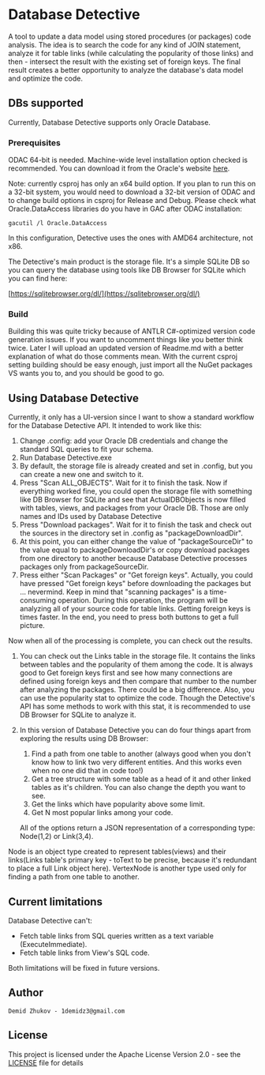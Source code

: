 # Database Detective
A tool to update a data model using stored procedures (or packages) code analysis.
The idea is to search the code for any kind of JOIN statement, analyze it for table links (while calculating the popularity of those links) and then - intersect the result with the existing set of foreign keys. The final result creates a better opportunity to analyze the database's data model and optimize the code.

## DBs supported
Currently, Database Detective supports only Oracle Database.

### Prerequisites
ODAC 64-bit is needed. Machine-wide level installation option checked is recommended.
You can download it from the Oracle's website [here](https://www.oracle.com/technetwork/database/windows/downloads/index-090165.html).

Note: currently csproj has only an x64 build option. If you plan to run this on a 32-bit system, you would need to download a 32-bit version of ODAC and to change build options in csproj for Release and Debug. Please check what Oracle.DataAccess libraries do you have in GAC after ODAC installation:

    gacutil /l Oracle.DataAccess

In this configuration, Detective uses the ones with AMD64 architecture, not x86.

The Detective's main product is the storage file. It's a simple SQLite DB so you can query the database using tools like DB Browser for SQLite which you can find here:

[https://sqlitebrowser.org/dl/](https://sqlitebrowser.org/dl/)

### Build
Building this was quite tricky because of ANTLR C#-optimized version code generation issues. If you want to uncomment things like <!--<Antlr4UseCSharpGenerator>True</Antlr4UseCSharpGenerator>--> you better think twice. Later I will upload an updated version of Readme.md with a better explanation of what do those comments mean.
With the current csproj setting building should be easy enough, just import all the NuGet packages VS wants you to, and you should be good to go.

## Using Database Detective
Currently, it only has a UI-version since I want to show a standard workflow for the Database Detective API.
It intended to work like this:
1. Change .config: add your Oracle DB credentials and change the standard SQL queries to fit your schema.
2. Run Database Detective.exe
3. By default, the storage file is already created and set in .config, but you can create a new one and switch to it.
4. Press "Scan ALL_OBJECTS". Wait for it to finish the task. Now if everything worked fine, you could open the storage file with something like DB Browser for SQLite and see that ActualDBObjects is now filled with tables, views, and packages from your Oracle DB. Those are only names and IDs used by Database Detective
5. Press "Download packages".  Wait for it to finish the task and check out the sources in the directory set in .config as "packageDownloadDir".
6. At this point, you can either change the value of "packageSourceDir" to the value equal to packageDownloadDir's or copy download packages from one directory to another because Database Detective processes packages only from packageSourceDir.
7. Press either "Scan Packages" or "Get foreign keys". Actually, you could have pressed "Get foreign keys" before downloading the packages but ... nevermind. Keep in mind that "scanning packages" is a time-consuming operation. During this operation, the program will be analyzing all of your source code for table links. Getting foreign keys is times faster. In the end, you need to press both buttons to get a full picture.
    
Now when all of the processing is complete, you can check out the results. 
1. You can check out the Links table in the storage file. It contains the links between tables and the popularity of them among the code. It is always good to Get foreign keys first and see how many connections are defined using foreign keys and then compare that number to the number after analyzing the packages. There could be a big difference.
Also, you can use the popularity stat to optimize the code. Though the Detective's API has some methods to work with this stat, it is recommended to use DB Browser for SQLite to analyze it.
2. In this version of Database Detective you can do four things apart from exploring the results using DB Browser: 
    1) Find a path from one table to another (always good when you don't know how to link two very different entities. And this works even when no one did that in code too!)
    2) Get a tree structure with some table as a head of it and other linked tables as it's children. You can also change the depth you want to see.
    3) Get the links which have popularity above some limit.
    4) Get N most popular links among your code.
    
    All of the options return a JSON representation of a corresponding type: Node(1,2) or Link(3,4). 

Node is an object type created to represent tables(views) and their links(Links table's primary key - toText to be precise, because it's redundant to place a full Link object here). VertexNode is another type used only for finding a path from one table to another.
## Current limitations
Database Detective can't: 
* Fetch table links from SQL queries written as a text variable (ExecuteImmediate).
* Fetch table links from View's SQL code.

Both limitations will be fixed in future versions.
    
## Author
    Demid Zhukov - 1demidz3@gmail.com
    
## License
This project is licensed under the Apache License Version 2.0 - see the [LICENSE](LICENSE) file for details 



